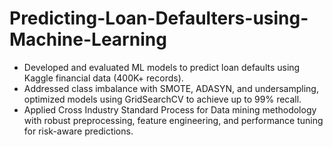 # Predicting-Loan-Defaulters-using-Machine-Learning
- Developed and evaluated ML models to predict loan defaults using Kaggle financial data (400K+ records).
- Addressed class imbalance with SMOTE, ADASYN, and undersampling, optimized models using GridSearchCV to achieve up to 99% recall.
- Applied Cross Industry Standard Process for Data mining methodology with robust preprocessing, feature engineering, and performance tuning for risk-aware predictions.
